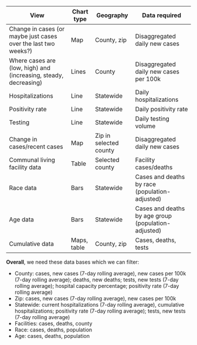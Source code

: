 | View                                                         | Chart type  | Geography              | Data required                                       |
| ------------------------------------------------------------ | ----------- | ---------------------- | --------------------------------------------------- |
| Change in cases (or maybe just cases over the last two weeks?) | Map         | County, zip            | Disaggregated daily new cases                       |
| Where cases are (low, high) and (increasing, steady, decreasing) | Lines       | County                 | Disaggregated daily new cases per 100k              |
| Hospitalizations                                             | Line        | Statewide              | Daily hospitalizations                              |
| Positivity rate                                              | Line        | Statewide              | Daily positivity rate                               |
| Testing                                                      | Line        | Statewide              | Daily testing volume                                |
| Change in cases/recent cases                                 | Map         | Zip in selected county | Disaggregated daily new cases                       |
| Communal living facility data                                | Table       | Selected county        | Facility cases/deaths                               |
| Race data                                                    | Bars        | Statewide              | Cases and deaths by race (population-adjusted)      |
| Age data                                                     | Bars        | Statewide              | Cases and deaths by age group (population-adjusted) |
| Cumulative data                                              | Maps, table | County, zip            | Cases, deaths, tests                                |



**Overall**, we need these data bases which we can filter:

* County: cases, new cases (7-day rolling average), new cases per 100k (7-day rolling average); deaths, new deaths; tests, new tests (7-day rolling average); hospital capacity percentage; positivity rate (7-day rolling average)
* Zip: cases, new cases (7-day rolling average), new cases per 100k
* Statewide: current hospitalizations (7-day rolling average), cumulative hospitalizations; positivity rate (7-day rolling average); tests, new tests (7-day rolling average)
* Facilities: cases, deaths, county
* Race: cases, deaths, population
* Age: cases, deaths, population